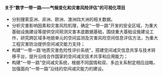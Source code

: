 #### 关于“数字一带一路——气候变化和灾害风险评估”的可视化项目
- 分别搜索亚洲、非洲、欧洲、澳洲四大洲的相关数据。
- 分析灾害影响因素和灾害风险机理，确定“一带一路”开发的安全区域，为重大基础设施建设等提供空间观测灾害本底数据基础，围绕重大基础设施建设工作，研究跨区域多地貌单元的空间监测及灾害风险空间信息评估方法，为重大工程灾害防治提供空间减灾能力支持；
- 构建“‘一带一路’地质灾害危险性评价系统”，搭建空间减灾信息共享与技术转移平台，提升沿线合作国家的空间减灾技术共享和应用能力；
- 构建“一带一路”空间减灾系统，根据不同国情和双、多边关系制定相应战略，加强面向“一带一路”沿线的空间减灾能力的建设。
